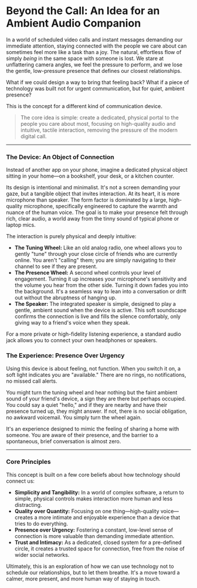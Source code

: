 # Beyond the Call: An Idea for an Ambient Audio Companion

In a world of scheduled video calls and instant messages demanding our immediate attention, staying connected with the people we care about can sometimes feel more like a task than a joy. The natural, effortless flow of simply *being* in the same space with someone is lost. We stare at unflattering camera angles, we feel the pressure to perform, and we lose the gentle, low-pressure presence that defines our closest relationships.

What if we could design a way to bring that feeling back? What if a piece of technology was built not for urgent communication, but for quiet, ambient presence?

This is the concept for a different kind of communication device.

> The core idea is simple: create a dedicated, physical portal to the people you care about most, focusing on high-quality audio and intuitive, tactile interaction, removing the pressure of the modern digital call.

---

### The Device: An Object of Connection

Instead of another app on your phone, imagine a dedicated physical object sitting in your home—on a bookshelf, your desk, or a kitchen counter.

Its design is intentional and minimalist. It's not a screen demanding your gaze, but a tangible object that invites interaction. At its heart, it is more microphone than speaker. The form factor is dominated by a large, high-quality microphone, specifically engineered to capture the warmth and nuance of the human voice. The goal is to make your presence felt through rich, clear audio, a world away from the tinny sound of typical phone or laptop mics.

The interaction is purely physical and deeply intuitive:

* **The Tuning Wheel:** Like an old analog radio, one wheel allows you to gently "tune" through your close circle of friends who are currently online. You aren't "calling" them; you are simply navigating to their channel to see if they are present.
* **The Presence Wheel:** A second wheel controls your level of engagement. Turning it up increases your microphone's sensitivity and the volume you hear from the other side. Turning it down fades you into the background. It's a seamless way to lean into a conversation or drift out without the abruptness of hanging up.
* **The Speaker:** The integrated speaker is simple, designed to play a gentle, ambient sound when the device is active. This soft soundscape confirms the connection is live and fills the silence comfortably, only giving way to a friend's voice when they speak.

For a more private or high-fidelity listening experience, a standard audio jack allows you to connect your own headphones or speakers.

### The Experience: Presence Over Urgency

Using this device is about feeling, not function. When you switch it on, a soft light indicates you are "available." There are no rings, no notifications, no missed call alerts.

You might turn the tuning wheel and hear nothing but the faint ambient sound of your friend's device, a sign they are there but perhaps occupied. You could say a quiet "hello," and if they are nearby and have their presence turned up, they might answer. If not, there is no social obligation, no awkward voicemail. You simply turn the wheel again.

It's an experience designed to mimic the feeling of sharing a home with someone. You are aware of their presence, and the barrier to a spontaneous, brief conversation is almost zero.

---

### Core Principles

This concept is built on a few core beliefs about how technology should connect us:

* **Simplicity and Tangibility:** In a world of complex software, a return to simple, physical controls makes interaction more human and less distracting.
* **Quality over Quantity:** Focusing on one thing—high-quality voice—creates a more intimate and enjoyable experience than a device that tries to do everything.
* **Presence over Urgency:** Fostering a constant, low-level sense of connection is more valuable than demanding immediate attention.
* **Trust and Intimacy:** As a dedicated, closed system for a pre-defined circle, it creates a trusted space for connection, free from the noise of wider social networks.

Ultimately, this is an exploration of how we can use technology not to schedule our relationships, but to let them breathe. It's a move toward a calmer, more present, and more human way of staying in touch.
